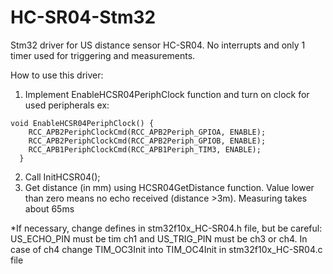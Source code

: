 # HC-SR04-Stm32

Stm32 driver for US distance sensor HC-SR04. No interrupts and only 1 timer used for triggering and measurements.

How to use this driver:
1. Implement EnableHCSR04PeriphClock function and turn on clock for used peripherals
ex:
  ```
  void EnableHCSR04PeriphClock() {
      RCC_APB2PeriphClockCmd(RCC_APB2Periph_GPIOA, ENABLE);
      RCC_APB2PeriphClockCmd(RCC_APB2Periph_GPIOB, ENABLE);
      RCC_APB1PeriphClockCmd(RCC_APB1Periph_TIM3, ENABLE);
	}
  ```
2. Call InitHCSR04();
3. Get distance (in mm) using HCSR04GetDistance function. Value lower than zero means no echo received (distance >3m). Measuring takes about 65ms

*If necessary, change defines in stm32f10x_HC-SR04.h file, but be careful: US_ECHO_PIN must be tim ch1 and US_TRIG_PIN must be ch3 or ch4. In case of ch4 change TIM_OC3Init into TIM_OC4Init in stm32f10x_HC-SR04.c file

